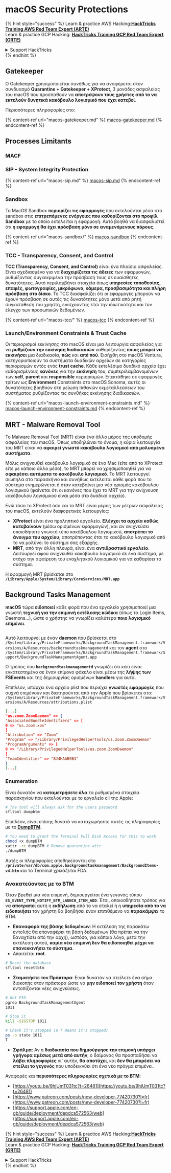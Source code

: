 # macOS Security Protections

{% hint style="success" %}
Learn & practice AWS Hacking:<img src="../../../.gitbook/assets/arte.png" alt="" data-size="line">[**HackTricks Training AWS Red Team Expert (ARTE)**](https://training.hacktricks.xyz/courses/arte)<img src="../../../.gitbook/assets/arte.png" alt="" data-size="line">\
Learn & practice GCP Hacking: <img src="../../../.gitbook/assets/grte.png" alt="" data-size="line">[**HackTricks Training GCP Red Team Expert (GRTE)**<img src="../../../.gitbook/assets/grte.png" alt="" data-size="line">](https://training.hacktricks.xyz/courses/grte)

<details>

<summary>Support HackTricks</summary>

* Check the [**subscription plans**](https://github.com/sponsors/carlospolop)!
* **Join the** 💬 [**Discord group**](https://discord.gg/hRep4RUj7f) or the [**telegram group**](https://t.me/peass) or **follow** us on **Twitter** 🐦 [**@hacktricks\_live**](https://twitter.com/hacktricks\_live)**.**
* **Share hacking tricks by submitting PRs to the** [**HackTricks**](https://github.com/carlospolop/hacktricks) and [**HackTricks Cloud**](https://github.com/carlospolop/hacktricks-cloud) github repos.

</details>
{% endhint %}

## Gatekeeper

Ο Gatekeeper χρησιμοποιείται συνήθως για να αναφέρεται στον συνδυασμό **Quarantine + Gatekeeper + XProtect**, 3 μονάδες ασφαλείας του macOS που προσπαθούν να **αποτρέψουν τους χρήστες από το να εκτελούν δυνητικά κακόβουλο λογισμικό που έχει κατεβεί**.

Περισσότερες πληροφορίες στο:

{% content-ref url="macos-gatekeeper.md" %}
[macos-gatekeeper.md](macos-gatekeeper.md)
{% endcontent-ref %}

## Processes Limitants

### MACF



### SIP - System Integrity Protection

{% content-ref url="macos-sip.md" %}
[macos-sip.md](macos-sip.md)
{% endcontent-ref %}

### Sandbox

Το MacOS Sandbox **περιορίζει τις εφαρμογές** που εκτελούνται μέσα στο sandbox στις **επιτρεπόμενες ενέργειες που καθορίζονται στο προφίλ Sandbox** με το οποίο εκτελείται η εφαρμογή. Αυτό βοηθά να διασφαλιστεί ότι **η εφαρμογή θα έχει πρόσβαση μόνο σε αναμενόμενους πόρους**.

{% content-ref url="macos-sandbox/" %}
[macos-sandbox](macos-sandbox/)
{% endcontent-ref %}

### TCC - **Transparency, Consent, and Control**

**TCC (Transparency, Consent, and Control)** είναι ένα πλαίσιο ασφαλείας. Είναι σχεδιασμένο για να **διαχειρίζεται τις άδειες** των εφαρμογών, ρυθμίζοντας συγκεκριμένα την πρόσβασή τους σε ευαίσθητες δυνατότητες. Αυτό περιλαμβάνει στοιχεία όπως **υπηρεσίες τοποθεσίας, επαφές, φωτογραφίες, μικρόφωνο, κάμερα, προσβασιμότητα και πλήρη πρόσβαση στο δίσκο**. Το TCC διασφαλίζει ότι οι εφαρμογές μπορούν να έχουν πρόσβαση σε αυτές τις δυνατότητες μόνο μετά από ρητή συγκατάθεση του χρήστη, ενισχύοντας έτσι την ιδιωτικότητα και τον έλεγχο των προσωπικών δεδομένων.

{% content-ref url="macos-tcc/" %}
[macos-tcc](macos-tcc/)
{% endcontent-ref %}

### Launch/Environment Constraints & Trust Cache

Οι περιορισμοί εκκίνησης στο macOS είναι μια λειτουργία ασφαλείας για να **ρυθμίζουν την εκκίνηση διαδικασιών** καθορίζοντας **ποιος μπορεί να εκκινήσει** μια διαδικασία, **πώς** και **από πού**. Εισήχθη στο macOS Ventura, κατηγοριοποιούν τα συστήματα δυαδικών αρχείων σε κατηγορίες περιορισμών εντός ενός **trust cache**. Κάθε εκτελέσιμο δυαδικό αρχείο έχει καθορισμένους **κανόνες** για την **εκκίνηση** του, συμπεριλαμβανομένων των **self**, **parent** και **responsible** περιορισμών. Επεκτάθηκε σε εφαρμογές τρίτων ως **Environment** Constraints στο macOS Sonoma, αυτές οι δυνατότητες βοηθούν στη μείωση πιθανών εκμεταλλεύσεων του συστήματος ρυθμίζοντας τις συνθήκες εκκίνησης διαδικασιών.

{% content-ref url="macos-launch-environment-constraints.md" %}
[macos-launch-environment-constraints.md](macos-launch-environment-constraints.md)
{% endcontent-ref %}

## MRT - Malware Removal Tool

Το Malware Removal Tool (MRT) είναι ένα άλλο μέρος της υποδομής ασφαλείας του macOS. Όπως υποδηλώνει το όνομα, η κύρια λειτουργία του MRT είναι να **αφαιρεί γνωστό κακόβουλο λογισμικό από μολυσμένα συστήματα**.

Μόλις ανιχνευθεί κακόβουλο λογισμικό σε ένα Mac (είτε από το XProtect είτε με κάποιο άλλο μέσο), το MRT μπορεί να χρησιμοποιηθεί για να **αφαιρέσει αυτόματα το κακόβουλο λογισμικό**. Το MRT λειτουργεί σιωπηλά στο παρασκήνιο και συνήθως εκτελείται κάθε φορά που το σύστημα ενημερώνεται ή όταν κατεβαίνει μια νέα ορισμός κακόβουλου λογισμικού (φαίνεται ότι οι κανόνες που έχει το MRT για την ανίχνευση κακόβουλου λογισμικού είναι μέσα στο δυαδικό αρχείο).

Ενώ τόσο το XProtect όσο και το MRT είναι μέρος των μέτρων ασφαλείας του macOS, εκτελούν διαφορετικές λειτουργίες:

* **XProtect** είναι ένα προληπτικό εργαλείο. **Ελέγχει τα αρχεία καθώς κατεβαίνουν** (μέσω ορισμένων εφαρμογών), και αν ανιχνεύσει οποιοδήποτε γνωστό τύπο κακόβουλου λογισμικού, **αποτρέπει το άνοιγμα του αρχείου**, αποτρέποντας έτσι το κακόβουλο λογισμικό από το να μολύνει το σύστημα σας εξαρχής.
* **MRT**, από την άλλη πλευρά, είναι ένα **αντιδραστικό εργαλείο**. Λειτουργεί αφού ανιχνευθεί κακόβουλο λογισμικό σε ένα σύστημα, με στόχο την αφαίρεση του ενοχλητικού λογισμικού για να καθαρίσει το σύστημα.

Η εφαρμογή MRT βρίσκεται στο **`/Library/Apple/System/Library/CoreServices/MRT.app`**

## Background Tasks Management

**macOS** τώρα **ειδοποιεί** κάθε φορά που ένα εργαλείο χρησιμοποιεί μια γνωστή **τεχνική για την επιμονή εκτέλεσης κώδικα** (όπως τα Login Items, Daemons...), ώστε ο χρήστης να γνωρίζει καλύτερα **ποιο λογισμικό επιμένει**.

<figure><img src="../../../.gitbook/assets/image (1183).png" alt=""><figcaption></figcaption></figure>

Αυτό λειτουργεί με έναν **daemon** που βρίσκεται στο `/System/Library/PrivateFrameworks/BackgroundTaskManagement.framework/Versions/A/Resources/backgroundtaskmanagementd` και τον **agent** στο `/System/Library/PrivateFrameworks/BackgroundTaskManagement.framework/Support/BackgroundTaskManagementAgent.app`

Ο τρόπος που **`backgroundtaskmanagementd`** γνωρίζει ότι κάτι είναι εγκατεστημένο σε έναν επίμονο φάκελο είναι μέσω της **λήψης των FSEvents** και της δημιουργίας ορισμένων **handlers** για αυτά.

Επιπλέον, υπάρχει ένα αρχείο plist που περιέχει **γνωστές εφαρμογές** που συχνά επιμένουν και διατηρούνται από την Apple που βρίσκεται στο: `/System/Library/PrivateFrameworks/BackgroundTaskManagement.framework/Versions/A/Resources/attributions.plist`
```json
[...]
"us.zoom.ZoomDaemon" => {
"AssociatedBundleIdentifiers" => [
0 => "us.zoom.xos"
]
"Attribution" => "Zoom"
"Program" => "/Library/PrivilegedHelperTools/us.zoom.ZoomDaemon"
"ProgramArguments" => [
0 => "/Library/PrivilegedHelperTools/us.zoom.ZoomDaemon"
]
"TeamIdentifier" => "BJ4HAAB9B3"
}
[...]
```
### Enumeration

Είναι δυνατόν να **καταμετρήσετε όλα** τα ρυθμισμένα στοιχεία παρασκηνίου που εκτελούνται με το εργαλείο cli της Apple:
```bash
# The tool will always ask for the users password
sfltool dumpbtm
```
Επιπλέον, είναι επίσης δυνατό να καταχωρήσετε αυτές τις πληροφορίες με το [**DumpBTM**](https://github.com/objective-see/DumpBTM).
```bash
# You need to grant the Terminal Full Disk Access for this to work
chmod +x dumpBTM
xattr -rc dumpBTM # Remove quarantine attr
./dumpBTM
```
Αυτές οι πληροφορίες αποθηκεύονται στο **`/private/var/db/com.apple.backgroundtaskmanagement/BackgroundItems-v4.btm`** και το Terminal χρειάζεται FDA.

### Ανακατεύοντας με το BTM

Όταν βρεθεί μια νέα επιμονή, δημιουργείται ένα γεγονός τύπου **`ES_EVENT_TYPE_NOTIFY_BTM_LAUNCH_ITEM_ADD`**. Έτσι, οποιοσδήποτε τρόπος για να **αποτραπεί** αυτή η **εκδήλωση** από το να σταλεί ή η **υπηρεσία από το να ειδοποιήσει** τον χρήστη θα βοηθήσει έναν επιτιθέμενο να _**παρακάμψει**_ το BTM.

* **Επαναφορά της βάσης δεδομένων**: Η εκτέλεση της παρακάτω εντολής θα επαναφέρει τη βάση δεδομένων (θα πρέπει να την ξαναχτίσει από την αρχή), ωστόσο, για κάποιο λόγο, μετά την εκτέλεση αυτού, **καμία νέα επιμονή δεν θα ειδοποιηθεί μέχρι να επανεκκινήσει το σύστημα**.
* Απαιτείται **root**.
```bash
# Reset the database
sfltool resettbtm
```
* **Σταματήστε τον Πράκτορα**: Είναι δυνατόν να στείλετε ένα σήμα διακοπής στον πράκτορα ώστε να **μην ειδοποιεί τον χρήστη** όταν εντοπίζονται νέες ανιχνεύσεις.
```bash
# Get PID
pgrep BackgroundTaskManagementAgent
1011

# Stop it
kill -SIGSTOP 1011

# Check it's stopped (a T means it's stopped)
ps -o state 1011
T
```
* **Σφάλμα**: Αν η **διαδικασία που δημιούργησε την επιμονή υπάρχει γρήγορα αμέσως μετά από αυτήν**, ο δαίμονας θα προσπαθήσει να **λάβει πληροφορίες** γι' αυτήν, **θα αποτύχει**, και **δεν θα μπορέσει να στείλει το γεγονός** που υποδεικνύει ότι ένα νέο πράγμα επιμένει.

Αναφορές και **περισσότερες πληροφορίες σχετικά με το BTM**:

* [https://youtu.be/9hjUmT031tc?t=26481](https://youtu.be/9hjUmT031tc?t=26481)
* [https://www.patreon.com/posts/new-developer-77420730?l=fr](https://www.patreon.com/posts/new-developer-77420730?l=fr)
* [https://support.apple.com/en-gb/guide/deployment/depdca572563/web](https://support.apple.com/en-gb/guide/deployment/depdca572563/web)

{% hint style="success" %}
Learn & practice AWS Hacking:<img src="../../../.gitbook/assets/arte.png" alt="" data-size="line">[**HackTricks Training AWS Red Team Expert (ARTE)**](https://training.hacktricks.xyz/courses/arte)<img src="../../../.gitbook/assets/arte.png" alt="" data-size="line">\
Learn & practice GCP Hacking: <img src="../../../.gitbook/assets/grte.png" alt="" data-size="line">[**HackTricks Training GCP Red Team Expert (GRTE)**<img src="../../../.gitbook/assets/grte.png" alt="" data-size="line">](https://training.hacktricks.xyz/courses/grte)

<details>

<summary>Support HackTricks</summary>

* Check the [**subscription plans**](https://github.com/sponsors/carlospolop)!
* **Join the** 💬 [**Discord group**](https://discord.gg/hRep4RUj7f) or the [**telegram group**](https://t.me/peass) or **follow** us on **Twitter** 🐦 [**@hacktricks\_live**](https://twitter.com/hacktricks\_live)**.**
* **Share hacking tricks by submitting PRs to the** [**HackTricks**](https://github.com/carlospolop/hacktricks) and [**HackTricks Cloud**](https://github.com/carlospolop/hacktricks-cloud) github repos.

</details>
{% endhint %}
